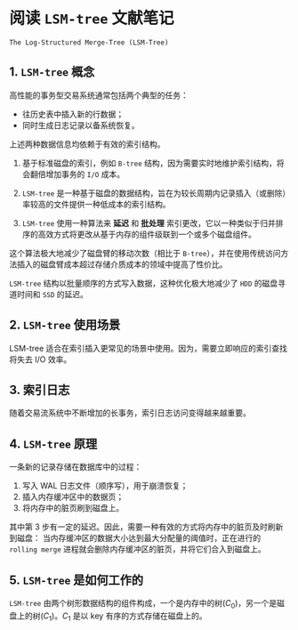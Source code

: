 # 阅读 `LSM-tree` 文献笔记

`The Log-Structured Merge-Tree (LSM-Tree)`

## 1. `LSM-tree` 概念

高性能的事务型交易系统通常包括两个典型的任务：

- 往历史表中插入新的行数据；
- 同时生成日志记录以备系统恢复。

上述两种数据信息均依赖于有效的索引结构。

1. 基于标准磁盘的索引，例如 `B-tree` 结构，因为需要实时地维护索引结构，将会翻倍增加事务的 `I/O` 成本。

2. `LSM-tree` 是一种基于磁盘的数据结构，旨在为较长周期内记录插入（或删除）率较高的文件提供一种低成本的索引结构。

3. `LSM-tree` 使用一种算法来 **延迟** 和 **批处理** 索引更改，它以一种类似于归并排序的高效方式将更改从基于内存的组件级联到一个或多个磁盘组件。

这个算法极大地减少了磁盘臂的移动次数（相比于 `B-tree`），并在使用传统访问方法插入的磁盘臂成本超过存储介质成本的领域中提高了性价比。

`LSM-tree` 结构以批量顺序的方式写入数据，这种优化极大地减少了 `HDD` 的磁盘寻道时间和 `SSD` 的延迟。

## 2. `LSM-tree` 使用场景

LSM-tree 适合在索引插入更常见的场景中使用。因为，需要立即响应的索引查找将失去 I/O 效率。

## 3. 索引日志

随着交易流系统中不断增加的长事务，索引日志访问变得越来越重要。

## 4. `LSM-tree` 原理

一条新的记录存储在数据库中的过程：

1. 写入 WAL 日志文件（顺序写），用于崩溃恢复；
2. 插入内存缓冲区中的数据页；
3. 将内存中的脏页刷到磁盘上。

其中第 3 步有一定的延迟。因此，需要一种有效的方式将内存中的脏页及时刷新到磁盘：
当内存缓冲区的数据大小达到最大分配量的阈值时，正在进行的 `rolling merge` 进程就会删除内存缓冲区的脏页，并将它们合入到磁盘上。

## 5. `LSM-tree` 是如何工作的

`LSM-tree` 由两个树形数据结构的组件构成，一个是内存中的树($C_0$)，另一个是磁盘上的树($C_1$)。$C_1$ 是以 key 有序的方式存储在磁盘上的。
